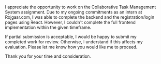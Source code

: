 I appreciate the opportunity to work on the Collaborative Task Management System assignment. Due to my ongoing commitments as an intern at Rojgaar.com, I was able to complete the backend and the registration/login pages using React. However, I couldn't complete the full frontend implementation within the given timeframe.

If partial submission is acceptable, I would be happy to submit my completed work for review. Otherwise, I understand if this affects my evaluation. Please let me know how you would like me to proceed.

Thank you for your time and consideration.
